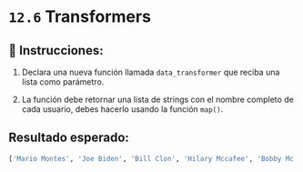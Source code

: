 # `12.6` Transformers

## 📝 Instrucciones:

1. Declara una nueva función llamada `data_transformer` que reciba una lista como parámetro.

2. La función debe retornar una lista de strings con el nombre completo de cada usuario, debes hacerlo usando la función `map()`.

## Resultado esperado:

```py
['Mario Montes', 'Joe Biden', 'Bill Clon', 'Hilary Mccafee', 'Bobby Mc birth']
```
